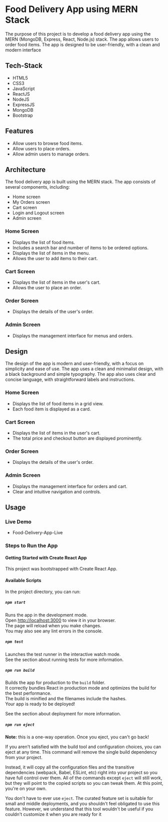 # Food Delivery App using MERN Stack

The purpose of this project is to develop a food delivery app using the MERN (MongoDB, Express, React, Node.js) stack. The app allows users to order food items. The app is designed to be user-friendly, with a clean and modern interface
## Tech-Stack
- HTML5
- CSS3
- JavaScript
- ReactJS
- NodeJS
- ExpressJS
- MongoDB
- Bootstrap

## Features
- Allow users to browse food items.
- Allow users to place orders.
- Allow admin users to manage orders.

## Architecture
The food delivery app is built using the MERN stack. The app consists of several components, including:
- Home screen
- My Orders screen
- Cart screen
- Login and Logout screen
- Admin screen

### Home Screen
- Displays the list of food items.
- Includes a search bar and number of items to be ordered options.
- Displays the list of items in the menu.
- Allows the user to add items to their cart.

### Cart Screen
- Displays the list of items in the user's cart.
- Allows the user to place an order.

### Order Screen
- Displays the details of the user's order.

### Admin Screen
- Displays the management interface for menus and orders.

## Design
The design of the app is modern and user-friendly, with a focus on simplicity and ease of use. The app uses a clean and minimalist design, with a black background and simple typography. The app also uses clear and concise language, with straightforward labels and instructions.

### Home Screen
- Displays the list of food items in a grid view.
- Each food item is displayed as a card.

### Cart Screen
- Displays the list of items in the user's cart.
- The total price and checkout button are displayed prominently.

### Order Screen
- Displays the details of the user's order.

### Admin Screen
- Displays the management interface for orders and cart.
- Clear and intuitive navigation and controls.

## Usage
### Live Demo
- Food-Delivery-App-Live

### Steps to Run the App

#### Getting Started with Create React App
This project was bootstrapped with Create React App.

#### Available Scripts
In the project directory, you can run:

##### `npm start`
Runs the app in the development mode.  
Open [http://localhost:3000](http://localhost:3000) to view it in your browser.  
The page will reload when you make changes.  
You may also see any lint errors in the console.

##### `npm test`
Launches the test runner in the interactive watch mode.  
See the section about running tests for more information.

##### `npm run build`
Builds the app for production to the `build` folder.  
It correctly bundles React in production mode and optimizes the build for the best performance.  
The build is minified and the filenames include the hashes.  
Your app is ready to be deployed!

See the section about deployment for more information.

##### `npm run eject`
**Note:** this is a one-way operation. Once you eject, you can't go back!

If you aren't satisfied with the build tool and configuration choices, you can eject at any time. This command will remove the single build dependency from your project.

Instead, it will copy all the configuration files and the transitive dependencies (webpack, Babel, ESLint, etc) right into your project so you have full control over them. All of the commands except `eject` will still work, but they will point to the copied scripts so you can tweak them. At this point, you're on your own.

You don't have to ever use `eject`. The curated feature set is suitable for small and middle deployments, and you shouldn't feel obligated to use this feature. However, we understand that this tool wouldn't be useful if you couldn't customize it when you are ready for it
